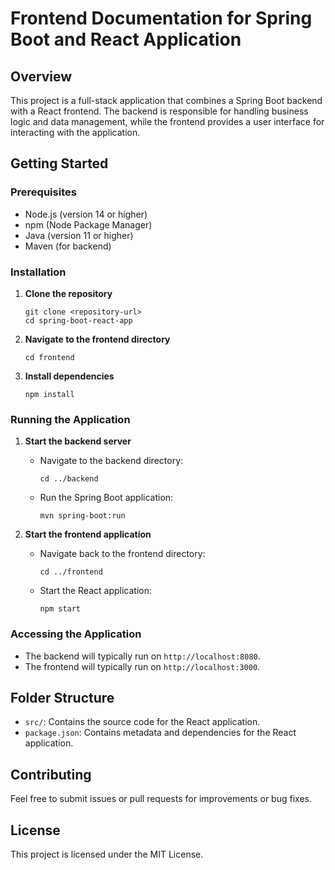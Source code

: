 # Frontend Documentation for Spring Boot and React Application

## Overview
This project is a full-stack application that combines a Spring Boot backend with a React frontend. The backend is responsible for handling business logic and data management, while the frontend provides a user interface for interacting with the application.

## Getting Started

### Prerequisites
- Node.js (version 14 or higher)
- npm (Node Package Manager)
- Java (version 11 or higher)
- Maven (for backend)

### Installation

1. **Clone the repository**
   ```
   git clone <repository-url>
   cd spring-boot-react-app
   ```

2. **Navigate to the frontend directory**
   ```
   cd frontend
   ```

3. **Install dependencies**
   ```
   npm install
   ```

### Running the Application

1. **Start the backend server**
   - Navigate to the backend directory:
     ```
     cd ../backend
     ```
   - Run the Spring Boot application:
     ```
     mvn spring-boot:run
     ```

2. **Start the frontend application**
   - Navigate back to the frontend directory:
     ```
     cd ../frontend
     ```
   - Start the React application:
     ```
     npm start
     ```

### Accessing the Application
- The backend will typically run on `http://localhost:8080`.
- The frontend will typically run on `http://localhost:3000`.

## Folder Structure
- `src/`: Contains the source code for the React application.
- `package.json`: Contains metadata and dependencies for the React application.

## Contributing
Feel free to submit issues or pull requests for improvements or bug fixes.

## License
This project is licensed under the MIT License.